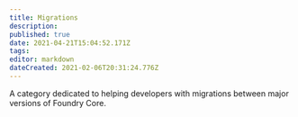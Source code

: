 ```yaml
---
title: Migrations
description: 
published: true
date: 2021-04-21T15:04:52.171Z
tags: 
editor: markdown
dateCreated: 2021-02-06T20:31:24.776Z
---
```


A category dedicated to helping developers with migrations between major versions of Foundry Core.